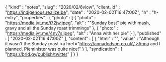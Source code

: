{
  "kind" : "notes",
  "slug" : "2020/02/6viow",
  "client_id" : "https://indigenous.realize.be",
  "date" : "2020-02-02T16:47:00Z",
  "h" : "h-entry",
  "properties" : {
    "photo" : [ {
      "photo" : "https://media.jvt.me/i72jw.jpeg",
      "alt" : "\"Sunday best\" pie with mash, gravy and all the Sunday roast trimmings"
    }, {
      "photo" : "https://media.jvt.me/4nv7s.jpeg",
      "alt" : "Anna with her pie"
    } ],
    "published" : [ "2020-02-02T16:47:00Z" ],
    "content" : [ {
      "html" : "",
      "value" : "Although it wasn't the Sunday roast <a href=\"https://annadodson.co.uk\">Anna</a> and I planned, Pieminister was quite nice!"
    } ],
    "syndication" : [ "https://brid.gy/publish/twitter" ]
  }
}
